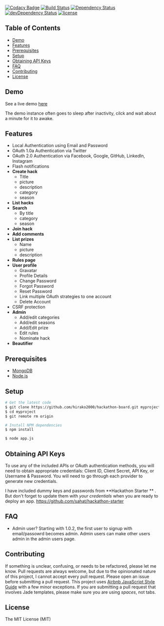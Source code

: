 [![Codacy Badge](https://api.codacy.com/project/badge/Grade/d6d5811ca8414c3e9120039a6fc94ae3)](https://app.codacy.com/app/hirako2000/hackathon-board?utm_source=github.com&utm_medium=referral&utm_content=hirako2000/hackathon-board&utm_campaign=Badge_Grade_Dashboard)
[![Build Status](https://travis-ci.org/hirako2000/hackathon-board.svg?branch=master)](https://travis-ci.org/hirako2000/hackathon-board)
[![Dependency Status](https://david-dm.org/hirako2000/hackathon-board.svg)](https://david-dm.org/hirako2000/hackathon-board)
[![devDependency Status](https://david-dm.org/hirako2000/hackathon-board/dev-status.svg)](https://david-dm.org/hirako2000/hackathon-board#info=devDependencies)
[![license](https://img.shields.io/github/license/mashape/apistatus.svg?maxAge=2592000)]()

Table of Contents
-----------------

- [Demo](#demo)
- [Features](#features)
- [Prerequisites](#prerequisites)
- [Setup](#setup)
- [Obtaining API Keys](#obtaining-api-keys)
- [FAQ](#faq)
- [Contributing](#contributing)
- [License](#license)

Demo
--------
See a live demo [here](https://hackathon-board.now.sh)

The demo instance often goes to sleep after inactivity, cilck and wait about a minute for it to awake.

Features
--------

- Local Authentication using Email and Password
- OAuth 1.0a Authentication via Twitter
- OAuth 2.0 Authentication via Facebook, Google, GitHub, LinkedIn, Instagram
- Flash notifications
- **Create hack**
  * Title
  * picture 
  * description
  * category
  * season
- **List hacks** 
- **Search**
  * By title
  * category
  * season
- **Join hack**
- **Add comments**
- **List prizes**
  * Name
  * picture
  * description
- **Rules page**  
- **User profile**
  * Gravatar
  * Profile Details
  * Change Password
  * Forgot Password
  * Reset Password
  * Link multiple OAuth strategies to one account
  * Delete Account
- CSRF protection
- **Admin**
  * Add/edit categories
  * Add/edit seasons
  * Add/Edit prize
  * Edit rules
  * Nominate hack
- **Beautifier**

Prerequisites
-------------

- [MongoDB](http://www.mongodb.org/downloads)
- [Node.js](http://nodejs.org)


Setup
-------------

```bash
# Get the latest code
$ git clone https://github.com/hirako2000/hackathon-board.git myproject
$ cd myproject
$ git remote rm origin

# Install NPM dependencies
$ npm install

$ node app.js
```

Obtaining API Keys
------------------

To use any of the included APIs or OAuth authentication methods, you will need
to obtain appropriate credentials: Client ID, Client Secret, API Key, or
Username & Password. You will need to go through each provider to generate new
credentials.

I have included dummy keys and passwords from **Hackathon Starter ** . But don't forget to update
them with *your credentials* when you are ready to deploy an app.
https://github.com/sahat/hackathon-starter

FAQ
---
- Admin user?
Starting with 1.0.2, the first user to signup with email/passowrd becomes admin.
Admin users can make other users admin in the admin users page.

Contributing
------------

If something is unclear, confusing, or needs to be refactored, please let me know.
Pull requests are always welcome, but due to the opinionated nature of this
project, I cannot accept every pull request. Please open an issue before
submitting a pull request. This project uses
[Airbnb JavaScript Style Guide](https://github.com/airbnb/javascript) with a
few minor exceptions. If you are submitting a pull request that involves
Jade templates, please make sure you are using *spaces*, not tabs.

License
-------

The MIT License (MIT)
